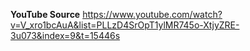 **YouTube Source**
https://www.youtube.com/watch?v=V_xro1bcAuA&list=PLLzD4SrOpT1ylMR745o-XtjyZRE-3u073&index=9&t=15446s
